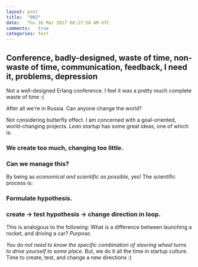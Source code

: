 ```yaml
---
layout: post
title:  "002"
date:   Thu 16 Mar 2017 08:27:50 AM UTC
comments:   true
categories: test
---
```



## Conference, badly-designed, waste of time, non-waste of time, communication, feedback, I need it, problems, depression

Not a well-designed Erlang conference. I feel it was a pretty much complete waste of time :(

After all we're in Russia. Can anyone change the world?

Not considering butterfly effect. I am concerned with a goal-oriented, world-changing projects.
*Lean startup* has some great ideas, one of which is:


### We create too much, changing too little.
### Can we manage this?

By being as *economical and scientific as possible*, yes!
The scientific process is:

### Formulate hypothesis.
### create -> test hypothesis -> change direction in loop.

This is analogous to the following:
What is a difference between launching a rocket, and driving a car? *Purpose*.

*You do not need to know the specific combination of steering wheel turns to drive yourself to some place*.
But, we do it all the time in startup culture. Time to create, test, and change a new directions :)


